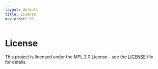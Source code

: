 ```yaml
---
layout: default
title: License
nav-order: 99
---
```


# License

This project is licensed under the MPL 2.0 License - see the [LICENSE](../LICENSE) file for details.